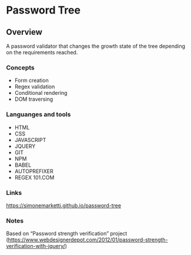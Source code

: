 # Password Tree

## Overview

A password validator that changes the growth state of the tree depending on the requirements reached.

### Concepts

- Form creation
- Regex validation
- Conditional rendering
- DOM traversing

### Languanges and tools

- HTML
- CSS
- JAVASCRIPT
- JQUERY
- GIT
- NPM
- BABEL
- AUTOPREFIXER
- REGEX 101.COM

### Links

https://simonemarketti.github.io/password-tree

### Notes

Based on “Password strength verification” project (https://www.webdesignerdepot.com/2012/01/password-strength-verification-with-jquery/)
